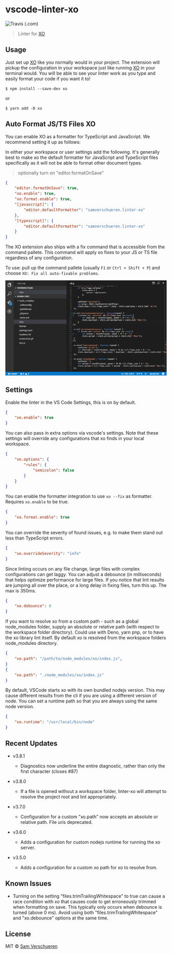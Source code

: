# vscode-linter-xo

![Travis (.com)](https://img.shields.io/travis/com/xojs/vscode-linter-xo)

> Linter for [XO](https://github.com/sindresorhus/xo)

## Usage

Just set up [XO](https://github.com/sindresorhus/xo) like you normally would in your project. The extension will pickup the configuration in your workspace just like running [XO](https://github.com/sindresorhus/xo) in your terminal would. You will be able to see your linter work as you type and easily format your code if you want it to!

```shell
$ npm install --save-dev xo
```

or

```shell
$ yarn add -D xo
```

## Auto Format JS/TS Files XO

You can enable XO as a formatter for TypeScript and JavaScript. We recommend setting it up as follows:

In either your workspace or user settings add the following. It's generally best to make xo the default formatter for JavaScript and TypeScript files specifically as it will not be able to format other document types.

> optionally turn on "editor.formatOnSave"

```json
{
	"editor.formatOnSave": true,
	"xo.enable": true,
	"xo.format.enable": true,
	"[javascript]": {
		"editor.defaultFormatter": "samverschueren.linter-xo"
	},
	"[typescript]": {
		"editor.defaultFormatter": "samverschueren.linter-xo"
	}
}
```

The XO extension also ships with a fix command that is accessible from the command pallete. This command will apply xo fixes to your JS or TS file regardless of any configuration.

To use: pull up the command pallete (usually `F1` or `Ctrl + Shift + P`) and choose `XO: Fix all auto-fixable problems`.

![](media/fix.gif)

## Settings

Enable the linter in the VS Code Settings, this is on by default.

```json
{
	"xo.enable": true
}
```

You can also pass in extra options via vscode's settings. Note that these settings will override any configurations that xo finds in your local workspace.

```json
{
	"xo.options": {
		"rules": {
			"semicolon": false
		}
	}
}
```

You can enable the formatter integration to use `xo --fix` as formatter. Requires `xo.enable` to be true.

```json
{
	"xo.format.enable": true
}
```

You can override the severity of found issues, e.g. to make them stand out less than TypeScript errors.

```json
{
	"xo.overrideSeverity": "info"
}
```

Since linting occurs on any file change, large files with complex configurations can get laggy. You can adjust a debounce (in milliseconds) that helps optimize performance for large files. If you notice that lint results are jumping all over the place, or a long delay in fixing files, turn this up. The max is 350ms.

```json
{
	"xo.debounce": 0
}
```

If you want to resolve xo from a custom path - such as a global node_modules folder, supply an absolute or relative path (with respect to the workspace folder directory). Could use with Deno, yarn pnp, or to have the xo library lint itself. By default xo is resolved from the workspace folders node_modules directory.

```json
{
	"xo.path": "/path/to/node_modules/xo/index.js",
}
{
	"xo.path": "./node_modules/xo/index.js"
}
```

By default, VSCode starts xo with its own bundled nodejs version. This may cause different results from the cli if you are using a different version of node. You can set a runtime path so that you are always using the same node version.

```json
{
	"xo.runtime": "/usr/local/bin/node"
}
```

## Recent Updates

- v3.8.1

  - Diagnostics now underline the entire diagnostic, rather than only the first character (closes #87)

- v3.8.0

  - If a file is opened without a workspace folder, linter-xo will attempt to resolve the project root and lint appropriately.

- v3.7.0

  - Configuration for a custom "xo.path" now accepts an absolute or relative path. File uris deprecated.

- v3.6.0

  - Adds a configuration for custom nodejs runtime for running the xo server.

- v3.5.0
  - Adds a configuration for a custom xo path for xo to resolve from.

## Known Issues

- Turning on the setting "files.trimTrailingWhitespace" to true can cause a race condition with xo that causes code to get erroneously trimmed when formatting on save. This typically only occurs when debounce is turned (above 0 ms). Avoid using both "files.trimTrailingWhitespace" and "xo.debounce" options at the same time.

## License

MIT © [Sam Verschueren](http://github.com/SamVerschueren)
